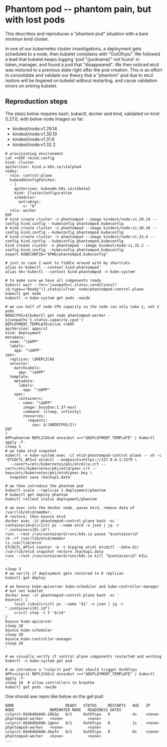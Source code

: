 # Phantom pod -- phantom pain, but with lost pods

This describes and reproduces a "phantom pod" situation with a bare minimun
kind cluster.

In one of our kubernetes cluster investigations, a deployment gets scheduled
to a node, then kubelet complains with "OutOfcpu". We followed a lead that
kubelet keeps logging 'pod "{podname}" not found' in token_manager, and found
a pod that "disappeared". We then noticed etcd was restored to a previous state
right after the pod creation. This is an effort to consolidate and validate
our theory that a "phantom" pod due to etcd restore will be lingered on kubelet
without restarting, and cause validation errors on entring kubelet.

## Reproduction steps

The steps below requires bash, kubectl, docker and kind, validated on
kind 0.27.0, with below node images so far:

* kindest/node:v1.29.14
* kindest/node:v1.30.10
* kindest/node:v1.31.6
* kindest/node:v1.32.2

```shell
# provisioning environemnt
cat <<EOF >kind.config
kind: Cluster
apiVersion: kind.x-k8s.io/v1alpha4
nodes:
- role: control-plane
  kubeadmConfigPatches:
  - |
    apiVersion: kubeadm.k8s.io/v1beta3
    kind: ClusterConfiguration
    scheduler:
      extraArgs:
        v: "6"
- role: worker
EOF
# kind create cluster -n phantompod --image kindest/node:v1.29.14 --config kind.config --kubeconfig phantompod.kubeconfig
# kind create cluster -n phantompod --image kindest/node:v1.30.10 --config kind.config --kubeconfig phantompod.kubeconfig
# kind create cluster -n phantompod --image kindest/node:v1.31.6 --config kind.config --kubeconfig phantompod.kubeconfig
kind create cluster -n phantompod --image kindest/node:v1.32.2 --config kind.config --kubeconfig phantompod.kubeconfig
export KUBECONFIG="$PWD/phantompod.kubeconfig"

# just in case I want to fiddle around with my shortcuts
alias k='kubectl --context kind-phantompod'
alias kk='kubectl --context kind-phantompod -n kube-system'

# to make sure we have all components ready
kubectl wait --for='jsonpath={.status.conditions[?(@.type=="Ready")].status}=True' node/phantompod-control-plane
kubectl get node
kubectl -n kube-system get pods -owide

# we use half of node CPU capacity so the node can only take 1, not 2 pods
NODECPUS=$(kubectl get node phantompod-worker -ojsonpath='{.status.capacity.cpu}')
DEPLOYMENT_TEMPLATE=$(cat <<EOF
apiVersion: apps/v1
kind: Deployment
metadata:
  name: "\$APP"
  labels:
    app: "\$APP"
spec:
  replicas: \$REPLICAS
  selector:
    matchLabels:
      app: "\$APP"
  template:
    metadata:
      labels:
        app: "\$APP"
    spec:
      containers:
      - name: "\$APP"
        image: busybox:1.37-musl
        command: [sleep, infinity]
        resources:
          requests:
            cpu: $((NODECPUS/2))
EOF
)
APP=phantom REPLICAS=0 envsubst <<<"$DEPLOYMENT_TEMPLATE" | kubectl apply -f-
sleep 1
# we take etcd snapshot
kubectl -n kube-system exec -it etcd-phantompod-control-plane -- sh -c 'ETCDCTL_API=3 etcdctl --endpoints=https://127.0.0.1:2379 \
  --cacert=/etc/kubernetes/pki/etcd/ca.crt --cert=/etc/kubernetes/pki/etcd/peer.crt --key=/etc/kubernetes/pki/etcd/peer.key \
  snapshot save /backup1.data'

# we then introduce the phantom pod
kubectl scale --replicas 1 deployment/phantom
# kubectl get deploy phantom
kubectl rollout status deployment/phantom

# we exec into the docker node, pause etcd, remove data of /var/lib/etcd/member,
# restore, then bounce etcd
docker exec -it phantompod-control-plane bash -xc '
containerid=$(crictl ps --name etcd -o json | jq -r ".containers[0].id")
runc --root /run/containerd/runc/k8s.io pause "$containerid"
rm -rf /var/lib/etcd/member
ls /var/lib/etcd
ETCDCTL_API=3 nsenter -m -t $(pgrep etcd) etcdctl --data-dir /var/lib/etcd snapshot restore /backup1.data
runc --root /run/containerd/runc/k8s.io kill "$containerid" KILL
'

sleep 3
# we verify if deployment gets restored to 0 replicas
kubectl get deploy 

# we bounce kube-apiserver kube-scheduler and kube-controller-manager
# but not kubelet
docker exec -it phantompod-control-plane bash -xc '
bounce() {
    local cid=$(crictl ps --name "$1" -o json | jq -r ".containers[0].id")
    crictl stop -t 5 "$cid"
}
bounce kube-apiserver
sleep 20
bounce kube-scheduler
sleep 20
bounce kube-controller-manager
sleep 20
'

# we visually verify if control plane components restarted and working
kubectl -n kube-system get pod

# we introduce a "culprit pod" that should trigger OutOfcpu
APP=culprit REPLICAS=1 envsubst <<<"$DEPLOYMENT_TEMPLATE" | kubectl apply -f-
sleep 10  # allow controllers to breathe
kubectl get pods -owide
```

One should see repro like below on the get pod:

```
NAME                       READY   STATUS     RESTARTS   AGE   IP       NODE                NOMINATED NODE   READINESS GATES
culprit-6646dbb846-28b2p   0/1     OutOfcpu   0          4s    <none>   phantompod-worker   <none>           <none>
culprit-6646dbb846-2gmnn   0/1     OutOfcpu   0          1s    <none>   phantompod-worker   <none>           <none>
culprit-6646dbb846-4kpfn   0/1     OutOfcpu   0          0s    <none>   phantompod-worker   <none>           <none>
...
```
